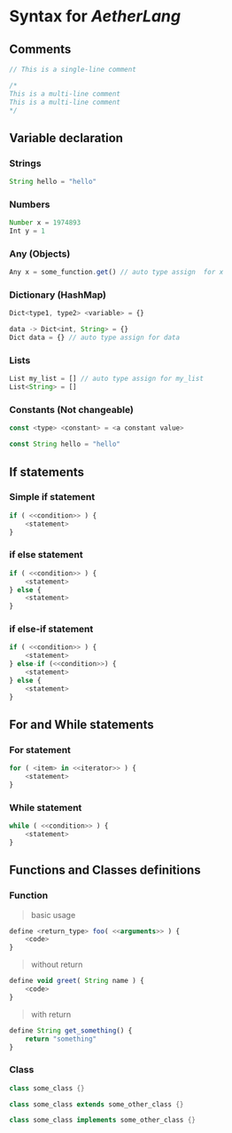 # Syntax for *AetherLang*

## Comments

```js
// This is a single-line comment

/*
This is a multi-line comment
This is a multi-line comment
*/
```

## Variable declaration

### Strings

```js
String hello = "hello"
```

### Numbers

```js
Number x = 1974893
Int y = 1
```

### Any (Objects)

```js
Any x = some_function.get() // auto type assign  for x
```

### Dictionary (HashMap)

```js
Dict<type1, type2> <variable> = {}

data -> Dict<int, String> = {}
Dict data = {} // auto type assign for data
```

### Lists

```js
List my_list = [] // auto type assign for my_list
List<String> = []
```

### Constants (Not changeable)

```js
const <type> <constant> = <a constant value>

const String hello = "hello"
```

## If statements

### Simple if statement

```js
if ( <<condition>> ) {
    <statement>
}
```

### if else statement

```js
if ( <<condition>> ) {
    <statement>
} else {
    <statement>
}
```

### if else-if statement

````js
if ( <<condition>> ) {
    <statement>
} else-if (<<condition>>) {
    <statement>
} else {
    <statement>
}
````

## For and While statements

### For statement

```js
for ( <item> in <<iterator>> ) {
    <statement>
}
```

### While statement

```js
while ( <<condition>> ) {
    <statement>
}
```

## Functions and Classes definitions

### Function

> basic usage

```js
define <return_type> foo( <<arguments>> ) {
    <code>
}
```

> without return

```js
define void greet( String name ) {
    <code>
}
```

> with return

```js
define String get_something() {
    return "something"
}
```

### Class

```java
class some_class {}

class some_class extends some_other_class {}

class some_class implements some_other_class {}
```
